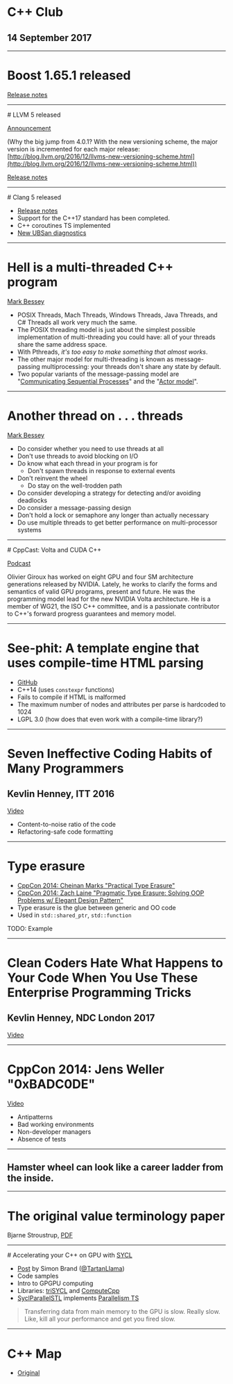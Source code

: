 <!-- page_number: true -->
<!-- $theme: default -->

# C++ Club

## 14 September 2017

---

# Boost 1.65.1 released

[Release notes](http://www.boost.org/users/history/version_1_65_1.html)

---

# LLVM 5 released

[Announcement](http://lists.llvm.org/pipermail/llvm-announce/2017-September/000075.html)

(Why the big jump from 4.0.1? With the new versioning scheme, the
major version is incremented for each major release:
[http://blog.llvm.org/2016/12/llvms-new-versioning-scheme.html](http://blog.llvm.org/2016/12/llvms-new-versioning-scheme.html))

[Release notes](http://releases.llvm.org/5.0.0/docs/ReleaseNotes.html)

---

# Clang 5 released

* [Release notes](http://releases.llvm.org/5.0.0/tools/clang/docs/ReleaseNotes.html)
* Support for the C++17 standard has been completed.
* C++ coroutines TS implemented
* [New UBSan diagnostics](http://releases.llvm.org/5.0.0/tools/clang/docs/ReleaseNotes.html#undefined-behavior-sanitizer-ubsan)

---

# Hell is a multi-threaded C++ program

[Mark Bessey](http://codemines.blogspot.co.uk/2006/09/hell-is-multi-threaded-c-program.html)

* POSIX Threads, Mach Threads, Windows Threads, Java Threads, and C# Threads all work very much the same.
* The POSIX threading model is just about the simplest possible implementation of multi-threading you could have: all of your threads share the same address space.
* With Pthreads, _it's too easy to make something that almost works_.
* The other major model for multi-threading is known as message-passing multiprocessing: your threads don't share any state by default.
* Two popular variants of the message-passing model are "[Communicating Sequential Processes](https://en.wikipedia.org/wiki/Communicating_sequential_processes)" and the "[Actor model](https://en.wikipedia.org/wiki/Actor_model)".

---

# Another thread on . . . threads

[Mark Bessey](http://codemines.blogspot.co.uk/2006/09/another-thread-on-threads.html)

* Do consider whether you need to use threads at all
* Don't use threads to avoid blocking on I/O
* Do know what each thread in your program is for
  - Don't spawn threads in response to external events
* Don't reinvent the wheel
  - Do stay on the well-trodden path
* Do consider developing a strategy for detecting and/or avoiding deadlocks
* Do consider a message-passing design
* Don't hold a lock or semaphore any longer than actually necessary
* Do use multiple threads to get better performance on multi-processor systems

---

# CppCast: Volta and CUDA C++

[Podcast](http://cppcast.com/2017/09/olivier-giroux/)

Olivier Giroux has worked on eight GPU and four SM architecture generations released by NVIDIA. Lately, he works to clarify the forms and semantics of valid GPU programs, present and future. He was the programming model lead for the new NVIDIA Volta architecture. He is a member of WG21, the ISO C++ committee, and is a passionate contributor to C++'s forward progress guarantees and memory model.

---

# See-phit: A template engine that uses compile-time HTML parsing

* [GitHub](https://github.com/rep-movsd/see-phit)
* C++14 (uses `constexpr` functions)
* Fails to compile if HTML is malformed
* The maximum number of nodes and attributes per parse is hardcoded to 1024
* LGPL 3.0 (how does that even work with a compile-time library?)

---

# Seven Ineffective Coding Habits of Many Programmers

## Kevlin Henney, ITT 2016

[Video](https://www.youtube.com/watch?v=ZsHMHukIlJY)

* Content-to-noise ratio of the code
* Refactoring-safe code formatting

---

# Type erasure

* [CppCon 2014: Cheinan Marks "Practical Type Erasure"](https://www.youtube.com/watch?v=5PZVuUzP34g)
* [CppCon 2014: Zach Laine "Pragmatic Type Erasure: Solving OOP Problems w/ Elegant Design Pattern"](https://www.youtube.com/watch?v=0I0FD3N5cgM)
* Type erasure is the glue between generic and OO code
* Used in `std::shared_ptr`, `std::function`

TODO: Example

---

# Clean Coders Hate What Happens to Your Code When You Use These Enterprise Programming Tricks

## Kevlin Henney, NDC London 2017

[Video](https://www.youtube.com/watch?v=FyCYva9DhsI)

---

# CppCon 2014: Jens Weller "0xBADC0DE"

[Video](https://www.youtube.com/watch?v=JE2WO0G3nCQ)

* Antipatterns
* Bad working environments
* Non-developer managers
* Absence of tests

---

## Hamster wheel can look like a career ladder from the inside.

---

# The original value terminology paper

Bjarne Stroustrup, [PDF](http://www.stroustrup.com/terminology.pdf)

---

# Accelerating your C++ on GPU with [SYCL](https://www.khronos.org/sycl)

* [Post](https://blog.tartanllama.xyz/sycl/) by Simon Brand ([@TartanLlama](https://twitter.com/TartanLlama))
* Code samples
* Intro to GPGPU computing
* Libraries: [triSYCL](https://github.com/Xilinx/triSYCL) and [ComputeCpp](https://www.codeplay.com/products/computesuite/computecpp)
* [SyclParallelSTL](https://github.com/KhronosGroup/SyclParallelSTL) implements [Parallelism TS](https://github.com/cplusplus/parallelism-ts)

> Transferring data from main memory to the GPU is slow. Really slow. Like, kill all your performance and get you fired slow.

---

# C++ Map

* [Original](http://cppmap.jimblog.me/cppmap_v3.png)
